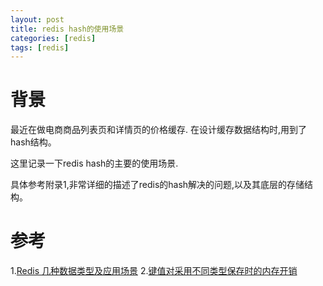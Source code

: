 ```yaml
---
layout: post
title: redis hash的使用场景
categories: [redis]
tags: [redis]
---
```


# 背景
最近在做电商商品列表页和详情页的价格缓存. 在设计缓存数据结构时,用到了hash结构。

这里记录一下redis hash的主要的使用场景.

具体参考附录1,非常详细的描述了redis的hash解决的问题,以及其底层的存储结构。

# 参考
1.[Redis 几种数据类型及应用场景](https://juejin.cn/post/6844903951502934030)
2.[键值对采用不同类型保存时的内存开销](https://time.geekbang.org/column/article/279649?cid=100056701)
